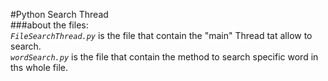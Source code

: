 #Python Search Thread  
###about the files:  
*`FileSearchThread.py`* is the file that contain the "main" Thread tat allow to search.  
*`wordSearch.py`* is the file that contain the method to search specific word in ths whole file.  

